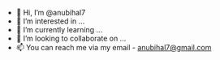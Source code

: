 - 👋 Hi, I’m @anubihal7
- 👀 I’m interested in ...
- 🌱 I’m currently learning ...
- 💞️ I’m looking to collaborate on ...
- 📫 You can reach me via my email - anubihal7@gmail.com

<!---
anubihal7/anubihal7 is a ✨ special ✨ repository because its `README.md` (this file) appears on your GitHub profile.
You can click the Preview link to take a look at your changes.
--->
